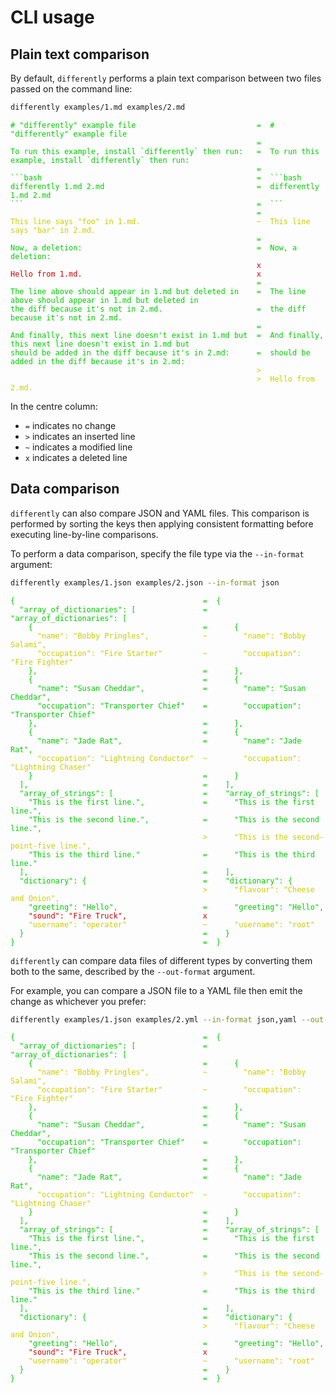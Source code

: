# CLI usage

## Plain text comparison

By default, `differently` performs a plain text comparison between two files passed on the command line:

```bash
differently examples/1.md examples/2.md
```

<style type="text/css">.rst-content pre .thtml-code { background: black; }</style>

<!--dinject as=html host=terminal range=start-->

<style type="text/css">.thtml { --green: #0C0; --yellow: #CC0; --red: #C00; } .foreground-green { border-color: var(--green); color: var(--green); } .foreground-yellow { border-color: var(--yellow); color: var(--yellow); } .foreground-red { border-color: var(--red); color: var(--red); }</style><pre class="nohighlight thtml"><code class="thtml-code"><span class="foreground-green"># "differently" example file</span>                           <span class="foreground-green">=</span>  <span class="foreground-green"># "differently" example file</span><br />                                                       <span class="foreground-green">=</span><br /><span class="foreground-green">To run this example, install `differently` then run:</span>   <span class="foreground-green">=</span>  <span class="foreground-green">To run this example, install `differently` then run:</span><br />                                                       <span class="foreground-green">=</span><br /><span class="foreground-green">```bash</span>                                                <span class="foreground-green">=</span>  <span class="foreground-green">```bash</span><br /><span class="foreground-green">differently 1.md 2.md</span>                                  <span class="foreground-green">=</span>  <span class="foreground-green">differently 1.md 2.md</span><br /><span class="foreground-green">```</span>                                                    <span class="foreground-green">=</span>  <span class="foreground-green">```</span><br />                                                       <span class="foreground-green">=</span><br /><span class="foreground-yellow">This line says "foo" in 1.md.</span>                          <span class="foreground-yellow">~</span>  <span class="foreground-yellow">This line says "bar" in 2.md.</span><br />                                                       <span class="foreground-green">=</span><br /><span class="foreground-green">Now, a deletion:</span>                                       <span class="foreground-green">=</span>  <span class="foreground-green">Now, a deletion:</span><br />                                                       <span class="foreground-red">x</span><br /><span class="foreground-red">Hello from 1.md.</span>                                       <span class="foreground-red">x</span><br />                                                       <span class="foreground-green">=</span><br /><span class="foreground-green">The line above should appear in 1.md but deleted in</span>    <span class="foreground-green">=</span>  <span class="foreground-green">The line above should appear in 1.md but deleted in</span><br /><span class="foreground-green">the diff because it's not in 2.md.</span>                     <span class="foreground-green">=</span>  <span class="foreground-green">the diff because it's not in 2.md.</span><br />                                                       <span class="foreground-green">=</span><br /><span class="foreground-green">And finally, this next line doesn't exist in 1.md but</span>  <span class="foreground-green">=</span>  <span class="foreground-green">And finally, this next line doesn't exist in 1.md but</span><br /><span class="foreground-green">should be added in the diff because it's in 2.md:</span>      <span class="foreground-green">=</span>  <span class="foreground-green">should be added in the diff because it's in 2.md:</span><br />                                                       <span class="foreground-yellow">&gt;</span><br />                                                       <span class="foreground-yellow">&gt;</span>  <span class="foreground-yellow">Hello from 2.md.</span><br /></code></pre>

<!--dinject range=end-->

In the centre column:

- `=` indicates no change
- `>` indicates an inserted line
- `~` indicates a modified line
- `x` indicates a deleted line

## Data comparison

`differently` can also compare JSON and YAML files. This comparison is performed by sorting the keys then applying consistent formatting before executing line-by-line comparisons.

To perform a data comparison, specify the file type via the `--in-format` argument:

```bash
differently examples/1.json examples/2.json --in-format json
```

<!--dinject as=html host=terminal range=start-->

<style type="text/css">.thtml { --green: #0C0; --yellow: #CC0; --red: #C00; } .foreground-green { border-color: var(--green); color: var(--green); } .foreground-yellow { border-color: var(--yellow); color: var(--yellow); } .foreground-red { border-color: var(--red); color: var(--red); }</style><pre class="nohighlight thtml"><code class="thtml-code"><span class="foreground-green">{</span>                                          <span class="foreground-green">=</span>  <span class="foreground-green">{</span><br /><span class="foreground-green">  "array_of_dictionaries": [</span>               <span class="foreground-green">=</span>  <span class="foreground-green">  "array_of_dictionaries": [</span><br /><span class="foreground-green">    {</span>                                      <span class="foreground-green">=</span>  <span class="foreground-green">    {</span><br /><span class="foreground-yellow">      "name": "Bobby Pringles",</span>            <span class="foreground-yellow">~</span>  <span class="foreground-yellow">      "name": "Bobby Salami",</span><br /><span class="foreground-yellow">      "occupation": "Fire Starter"</span>         <span class="foreground-yellow">~</span>  <span class="foreground-yellow">      "occupation": "Fire Fighter"</span><br /><span class="foreground-green">    },</span>                                     <span class="foreground-green">=</span>  <span class="foreground-green">    },</span><br /><span class="foreground-green">    {</span>                                      <span class="foreground-green">=</span>  <span class="foreground-green">    {</span><br /><span class="foreground-green">      "name": "Susan Cheddar",</span>             <span class="foreground-green">=</span>  <span class="foreground-green">      "name": "Susan Cheddar",</span><br /><span class="foreground-green">      "occupation": "Transporter Chief"</span>    <span class="foreground-green">=</span>  <span class="foreground-green">      "occupation": "Transporter Chief"</span><br /><span class="foreground-green">    },</span>                                     <span class="foreground-green">=</span>  <span class="foreground-green">    },</span><br /><span class="foreground-green">    {</span>                                      <span class="foreground-green">=</span>  <span class="foreground-green">    {</span><br /><span class="foreground-green">      "name": "Jade Rat",</span>                  <span class="foreground-green">=</span>  <span class="foreground-green">      "name": "Jade Rat",</span><br /><span class="foreground-yellow">      "occupation": "Lightning Conductor"</span>  <span class="foreground-yellow">~</span>  <span class="foreground-yellow">      "occupation": "Lightning Chaser"</span><br /><span class="foreground-green">    }</span>                                      <span class="foreground-green">=</span>  <span class="foreground-green">    }</span><br /><span class="foreground-green">  ],</span>                                       <span class="foreground-green">=</span>  <span class="foreground-green">  ],</span><br /><span class="foreground-green">  "array_of_strings": [</span>                    <span class="foreground-green">=</span>  <span class="foreground-green">  "array_of_strings": [</span><br /><span class="foreground-green">    "This is the first line.",</span>             <span class="foreground-green">=</span>  <span class="foreground-green">    "This is the first line.",</span><br /><span class="foreground-green">    "This is the second line.",</span>            <span class="foreground-green">=</span>  <span class="foreground-green">    "This is the second line.",</span><br />                                           <span class="foreground-yellow">&gt;</span>  <span class="foreground-yellow">    "This is the second-point-five line.",</span><br /><span class="foreground-green">    "This is the third line."</span>              <span class="foreground-green">=</span>  <span class="foreground-green">    "This is the third line."</span><br /><span class="foreground-green">  ],</span>                                       <span class="foreground-green">=</span>  <span class="foreground-green">  ],</span><br /><span class="foreground-green">  "dictionary": {</span>                          <span class="foreground-green">=</span>  <span class="foreground-green">  "dictionary": {</span><br />                                           <span class="foreground-yellow">&gt;</span>  <span class="foreground-yellow">    "flavour": "Cheese and Onion",</span><br /><span class="foreground-green">    "greeting": "Hello",</span>                   <span class="foreground-green">=</span>  <span class="foreground-green">    "greeting": "Hello",</span><br /><span class="foreground-red">    "sound": "Fire Truck",</span>                 <span class="foreground-red">x</span><br /><span class="foreground-yellow">    "username": "operator"</span>                 <span class="foreground-yellow">~</span>  <span class="foreground-yellow">    "username": "root"</span><br /><span class="foreground-green">  }</span>                                        <span class="foreground-green">=</span>  <span class="foreground-green">  }</span><br /><span class="foreground-green">}</span>                                          <span class="foreground-green">=</span>  <span class="foreground-green">}</span><br /></code></pre>

<!--dinject range=end-->

`differently` can compare data files of different types by converting them both to the same, described by the `--out-format` argument.

For example, you can compare a JSON file to a YAML file then emit the change as whichever you prefer:

```bash
differently examples/1.json examples/2.yml --in-format json,yaml --out-format json
```

<!--dinject as=html host=terminal range=start-->

<style type="text/css">.thtml { --green: #0C0; --yellow: #CC0; --red: #C00; } .foreground-green { border-color: var(--green); color: var(--green); } .foreground-yellow { border-color: var(--yellow); color: var(--yellow); } .foreground-red { border-color: var(--red); color: var(--red); }</style><pre class="nohighlight thtml"><code class="thtml-code"><span class="foreground-green">{</span>                                          <span class="foreground-green">=</span>  <span class="foreground-green">{</span><br /><span class="foreground-green">  "array_of_dictionaries": [</span>               <span class="foreground-green">=</span>  <span class="foreground-green">  "array_of_dictionaries": [</span><br /><span class="foreground-green">    {</span>                                      <span class="foreground-green">=</span>  <span class="foreground-green">    {</span><br /><span class="foreground-yellow">      "name": "Bobby Pringles",</span>            <span class="foreground-yellow">~</span>  <span class="foreground-yellow">      "name": "Bobby Salami",</span><br /><span class="foreground-yellow">      "occupation": "Fire Starter"</span>         <span class="foreground-yellow">~</span>  <span class="foreground-yellow">      "occupation": "Fire Fighter"</span><br /><span class="foreground-green">    },</span>                                     <span class="foreground-green">=</span>  <span class="foreground-green">    },</span><br /><span class="foreground-green">    {</span>                                      <span class="foreground-green">=</span>  <span class="foreground-green">    {</span><br /><span class="foreground-green">      "name": "Susan Cheddar",</span>             <span class="foreground-green">=</span>  <span class="foreground-green">      "name": "Susan Cheddar",</span><br /><span class="foreground-green">      "occupation": "Transporter Chief"</span>    <span class="foreground-green">=</span>  <span class="foreground-green">      "occupation": "Transporter Chief"</span><br /><span class="foreground-green">    },</span>                                     <span class="foreground-green">=</span>  <span class="foreground-green">    },</span><br /><span class="foreground-green">    {</span>                                      <span class="foreground-green">=</span>  <span class="foreground-green">    {</span><br /><span class="foreground-green">      "name": "Jade Rat",</span>                  <span class="foreground-green">=</span>  <span class="foreground-green">      "name": "Jade Rat",</span><br /><span class="foreground-yellow">      "occupation": "Lightning Conductor"</span>  <span class="foreground-yellow">~</span>  <span class="foreground-yellow">      "occupation": "Lightning Chaser"</span><br /><span class="foreground-green">    }</span>                                      <span class="foreground-green">=</span>  <span class="foreground-green">    }</span><br /><span class="foreground-green">  ],</span>                                       <span class="foreground-green">=</span>  <span class="foreground-green">  ],</span><br /><span class="foreground-green">  "array_of_strings": [</span>                    <span class="foreground-green">=</span>  <span class="foreground-green">  "array_of_strings": [</span><br /><span class="foreground-green">    "This is the first line.",</span>             <span class="foreground-green">=</span>  <span class="foreground-green">    "This is the first line.",</span><br /><span class="foreground-green">    "This is the second line.",</span>            <span class="foreground-green">=</span>  <span class="foreground-green">    "This is the second line.",</span><br />                                           <span class="foreground-yellow">&gt;</span>  <span class="foreground-yellow">    "This is the second-point-five line.",</span><br /><span class="foreground-green">    "This is the third line."</span>              <span class="foreground-green">=</span>  <span class="foreground-green">    "This is the third line."</span><br /><span class="foreground-green">  ],</span>                                       <span class="foreground-green">=</span>  <span class="foreground-green">  ],</span><br /><span class="foreground-green">  "dictionary": {</span>                          <span class="foreground-green">=</span>  <span class="foreground-green">  "dictionary": {</span><br />                                           <span class="foreground-yellow">&gt;</span>  <span class="foreground-yellow">    "flavour": "Cheese and Onion",</span><br /><span class="foreground-green">    "greeting": "Hello",</span>                   <span class="foreground-green">=</span>  <span class="foreground-green">    "greeting": "Hello",</span><br /><span class="foreground-red">    "sound": "Fire Truck",</span>                 <span class="foreground-red">x</span><br /><span class="foreground-yellow">    "username": "operator"</span>                 <span class="foreground-yellow">~</span>  <span class="foreground-yellow">    "username": "root"</span><br /><span class="foreground-green">  }</span>                                        <span class="foreground-green">=</span>  <span class="foreground-green">  }</span><br /><span class="foreground-green">}</span>                                          <span class="foreground-green">=</span>  <span class="foreground-green">}</span><br /></code></pre>

<!--dinject range=end-->
